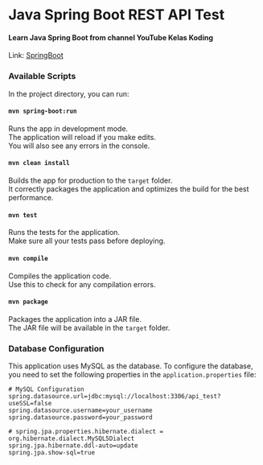# Java Spring Boot REST API Test

#### Learn Java Spring Boot from channel YouTube Kelas Koding
Link: [SpringBoot](https://youtube.com/playlist?list=PLRjWo99hnirwyafPfaxfu0psMR0hUmdQc&si=hOi6xLg_1TBCouJ7)

### Available Scripts

In the project directory, you can run:

#### `mvn spring-boot:run`

Runs the app in development mode.\
The application will reload if you make edits.\
You will also see any errors in the console.

#### `mvn clean install`

Builds the app for production to the `target` folder.\
It correctly packages the application and optimizes the build for the best performance.

#### `mvn test`

Runs the tests for the application.\
Make sure all your tests pass before deploying.

#### `mvn compile`

Compiles the application code.\
Use this to check for any compilation errors.

#### `mvn package`

Packages the application into a JAR file.\
The JAR file will be available in the `target` folder.


### Database Configuration

This application uses MySQL as the database. To configure the database, you need to set the following properties in the `application.properties` file:

```properties
# MySQL Configuration
spring.datasource.url=jdbc:mysql://localhost:3306/api_test?useSSL=false
spring.datasource.username=your_username
spring.datasource.password=your_password

# spring.jpa.properties.hibernate.dialect = org.hibernate.dialect.MySQL5Dialect
spring.jpa.hibernate.ddl-auto=update
spring.jpa.show-sql=true
```
